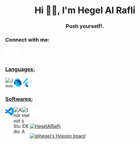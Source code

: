<!-- - 👋 Hi, I’m @HegelAlRafli
- 👀 I’m interested in ...
- 🌱 I’m currently learning ...
- 💞️ I’m looking to collaborate on ...
- 📫 How to reach me ...

--->

<h1 align="center">Hi 👋🏻, I'm Hegel Al Rafli</h1>
<h3 align="center">Push yourself!.</h3>


### Connect with me:

<a href="https://www.instagram.com/elrflii_/" target="_blank"><img align="left" alt="elrflii | Instagram" width="22px" src="https://github.com/Aakarsh-B/trying-repos/blob/master/insta.svg" />
<a href="https://www.linkedin.com/in/Hegel-Al-Rafli/" target="_blank"><img align="left" alt="Hegel-Al-Rafli | linkedin" width="22px" src="https://github.com/Aakarsh-B/trying-repos/blob/master/linkedin.svg" />

<br />
<br />
    
### Languages:

<img align="left" alt="Java" width="26px" height="30" src="https://cdn.freebiesupply.com/logos/large/2x/java-logo-png-transparent.png" />
<img align="left" alt="Dart" width="26px" height="30" src="https://raw.githubusercontent.com/github/explore/80688e429a7d4ef2fca1e82350fe8e3517d3494d/topics/dart/dart.png" />
<img align="left" alt="Flutter" width="26px" height="30" src="https://raw.githubusercontent.com/github/explore/80688e429a7d4ef2fca1e82350fe8e3517d3494d/topics/flutter/flutter.png" />

<br />
<br />
  
### Softwares:

<img align="left" alt="Visual Studio Code" width="26px" src="https://raw.githubusercontent.com/github/explore/80688e429a7d4ef2fca1e82350fe8e3517d3494d/topics/visual-studio-code/visual-studio-code.png" />
<img align="left" alt="Android Studio" width="26px" src="https://encrypted-tbn0.gstatic.com/images?q=tbn:ANd9GcQ1TWXeRF1b29BsjyfAfvSFw3Wqkgi_eiZUAg&usqp=CAU" />
<img align="left" alt="Intelij IDEA" width="26px" src="https://cdn.freebiesupply.com/logos/large/2x/intellij-idea-1-logo-png-transparent.png" />
<img align="left" alt="GitHub" width="26px" src="https://github.com/Aakarsh-B/trying-repos/blob/master/github.svg" />
<br />
<br />

  <br>
  <img src="https://komarev.com/ghpvc/?username=HegelAlRafli&label=Profile%20views&color=0e75b6&style=flat" alt="HegelAlRafli" />
  
[![@hegel's Holopin board](https://holopin.me/hegel)](https://holopin.io/@hegel)

<!---
HegelAlRafli/HegelAlRafli is a ✨ special ✨ repository because its `README.md` (this file) appears on your GitHub profile.
You can click the Preview link to take a look at your changes.
--->
